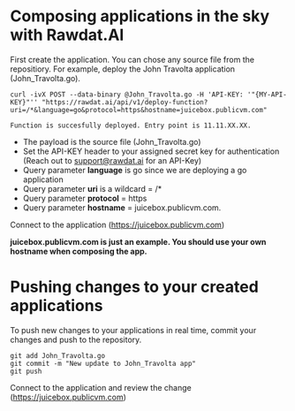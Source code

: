 <h1>Composing applications in the sky with Rawdat.AI</h1>
  <p>First create the application. You can chose any source file from the repositiory. For example, deploy the John Travolta application (John_Travolta.go).<br></p>  
  

  ``curl -ivX POST --data-binary @John_Travolta.go -H 'API-KEY: '"{MY-API-KEY}"'' "https://rawdat.ai/api/v1/deploy-function?uri=/*&language=go&protocol=https&hostname=juicebox.publicvm.com"``

   
  ``Function is succesfully deployed. Entry point is 11.11.XX.XX.``

  - The payload is the source file (John_Travolta.go)
  - Set the API-KEY header to your assigned secret key for authentication (Reach out to support@rawdat.ai for an API-Key)
  - Query parameter <strong>language</strong> is go since we are deploying a go application
  - Query parameter <strong>uri</strong> is a wildcard = /*
  - Query parameter <strong>protocol</strong> = https
  - Query parameter <strong>hostname</strong> = juicebox.publicvm.com.  

Connect to the application (https://juicebox.publicvm.com)

<strong>juicebox.publicvm.com is just an example. You should use your own hostname when composing the app.</strong> 

<h1>Pushing changes to your created applications</h1>
  To push new changes to your applications in real time, commit your changes and push to the repository.

  ```
  git add John_Travolta.go 
  git commit -m "New update to John_Travolta app"
  git push
  ```

Connect to the application and review the change (https://juicebox.publicvm.com)
